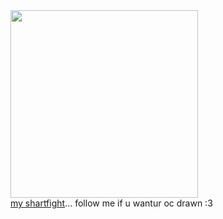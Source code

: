 <img src="https://images-wixmp-ed30a86b8c4ca887773594c2.wixmp.com/f/b7a3018c-87b2-4e6e-8e10-2d2cb37d5a2f/dhkt5r9-2032f552-3c56-485a-9807-c9c9d03a5808.jpg/v1/fit/w_480,h_360,q_70,strp/untitled_by_dawkling_dhkt5r9-375w-2x.jpg?token=eyJ0eXAiOiJKV1QiLCJhbGciOiJIUzI1NiJ9.eyJzdWIiOiJ1cm46YXBwOjdlMGQxODg5ODIyNjQzNzNhNWYwZDQxNWVhMGQyNmUwIiwiaXNzIjoidXJuOmFwcDo3ZTBkMTg4OTgyMjY0MzczYTVmMGQ0MTVlYTBkMjZlMCIsIm9iaiI6W1t7ImhlaWdodCI6Ijw9MzYwIiwicGF0aCI6IlwvZlwvYjdhMzAxOGMtODdiMi00ZTZlLThlMTAtMmQyY2IzN2Q1YTJmXC9kaGt0NXI5LTIwMzJmNTUyLTNjNTYtNDg1YS05ODA3LWM5YzlkMDNhNTgwOC5qcGciLCJ3aWR0aCI6Ijw9NDgwIn1dXSwiYXVkIjpbInVybjpzZXJ2aWNlOmltYWdlLm9wZXJhdGlvbnMiXX0.ZkrjsOIIbwkvBpIWtuANcWulVRRGcljpAa0-0zg5NJY" height=300 width=auto>  
<br> <a href="https://artfight.net/~toragic/characters">my shartfight</a>... follow me if u wantur oc drawn :3

